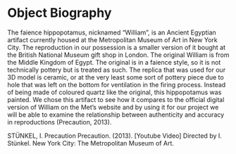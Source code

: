 # Object Biography

The faience hippopotamus, nicknamed “William”, is an Ancient Egyptian artifact currently housed at the Metropolitan Museum of Art in New York City. The reproduction in our possession is a smaller version of it bought at the British National Museum gift shop in London. The original William is from the Middle Kingdom of Egypt. The original is in a faience style, so it is not technically pottery but is treated as such. The replica that was used for our 3D model is ceramic, or at the very least some sort of pottery piece due to hole that was left on the bottom for ventilation in the firing process. Instead of being made of coloured quartz like the original, this hippopotamus was painted. We chose this artifact to see how it compares to the official digital version of William on the Met’s website and by using it for our project we will be able to examine the relationship between authenticity and accuracy in reproductions (Precaution, 2013).

STÜNKEL, I.
Precaution
Precaution. (2013). [Youtube Video] Directed by I. Stünkel. New York City: The Metropolitan Museum of Art.

